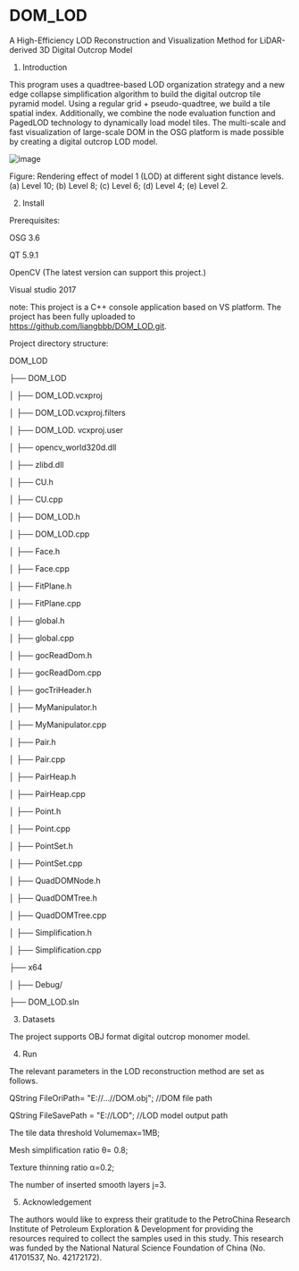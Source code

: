 # DOM_LOD
A High-Efficiency LOD Reconstruction and Visualization Method for LiDAR-derived 3D Digital Outcrop Model

1. Introduction

This program uses a quadtree-based LOD organization strategy and a new edge collapse simplification algorithm to build the digital outcrop tile pyramid model. Using a regular grid + pseudo-quadtree, we build a tile spatial index. Additionally, we combine the node evaluation function and PagedLOD technology to dynamically load model tiles. The multi-scale and fast visualization of large-scale DOM in the OSG platform is made possible by creating a digital outcrop LOD model.

![image](https://user-images.githubusercontent.com/100745194/213050723-a0a22aec-c244-4391-b6c9-a5b6a89a9d63.png)

Figure: Rendering effect of model 1 (LOD) at different sight distance levels. (a) Level 10; (b) Level 8; (c) Level 6; (d) Level 4; (e) Level 2.

2. Install

Prerequisites:

   OSG 3.6
   
   QT 5.9.1
   
   OpenCV (The latest version can support this project.)
   
   Visual studio 2017
   
note: This project is a C++ console application based on VS platform. The project has been fully uploaded to https://github.com/liangbbb/DOM_LOD.git.

Project directory structure:

DOM_LOD

├── DOM_LOD

│   ├── DOM_LOD.vcxproj

│   ├── DOM_LOD.vcxproj.filters

│   ├── DOM_LOD. vcxproj.user

│   ├── opencv_world320d.dll

│   ├── zlibd.dll

│   ├── CU.h

│   ├── CU.cpp

│   ├── DOM_LOD.h

│   ├── DOM_LOD.cpp

│   ├── Face.h

│   ├── Face.cpp

│   ├── FitPlane.h

│   ├── FitPlane.cpp

│   ├── global.h

│   ├── global.cpp

│   ├── gocReadDom.h

│   ├── gocReadDom.cpp

│   ├── gocTriHeader.h

│   ├── MyManipulator.h

│   ├── MyManipulator.cpp

│   ├── Pair.h

│   ├── Pair.cpp

│   ├── PairHeap.h

│   ├── PairHeap.cpp

│   ├── Point.h

│   ├── Point.cpp

│   ├── PointSet.h

│   ├── PointSet.cpp

│   ├── QuadDOMNode.h

│   ├── QuadDOMTree.h

│   ├── QuadDOMTree.cpp

│   ├── Simplification.h

│   ├── Simplification.cpp

├── x64

│   ├── Debug/

├── DOM_LOD.sln


3. Datasets

The project supports OBJ format digital outcrop monomer model.

4. Run

The relevant parameters in the LOD reconstruction method are set as follows. 

QString FileOriPath= "E://…//DOM.obj";  //DOM file path

QString FileSavePath = "E://LOD";       //LOD model output path

The tile data threshold Volumemax=1MB; 

Mesh simplification ratio θ= 0.8; 

Texture thinning ratio α=0.2; 

The number of inserted smooth layers j=3.

5. Acknowledgement

The authors would like to express their gratitude to the PetroChina Research Institute of Petroleum Exploration & Development for providing the resources required to collect the samples used in this study. This research was funded by the National Natural Science Foundation of China (No. 41701537,
No. 42172172).


